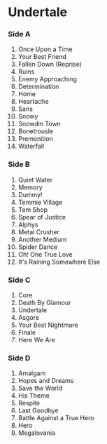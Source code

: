 # Undertale

### Side A
  1. Once Upon a Time
  2. Your Best Friend
  3. Fallen Down (Reprise)
  4. Ruins
  5. Enemy Approaching
  6. Determination
  7. Home
  8. Heartache
  9. Sans
  10. Snowy
  11. Snowdin Town
  12. Bonetrousle
  13. Premonition
  14. Waterfall

### Side B
  1. Quiet Water
  2. Memory
  3. Dummy!
  4. Temmie Village
  5. Tem Shop
  6. Spear of Justice
  7. Alphys
  8. Metal Crusher
  9. Another Medium
  10. Spider Dance
  11. Oh! One True Love
  12. It's Raining Somewhere Else

### Side C
  1. Core
  2. Death By Glamour
  3. Undertale
  4. Asgore
  5. Your Best Nightmare
  6. Finale
  7. Here We Are

### Side D
  1. Amalgam
  2. Hopes and Dreams
  3. Save the World
  4. His Theme
  5. Respite
  6. Last Goodbye
  7. Battle Against a True Hero
  8. Hero
  9. Megalovania